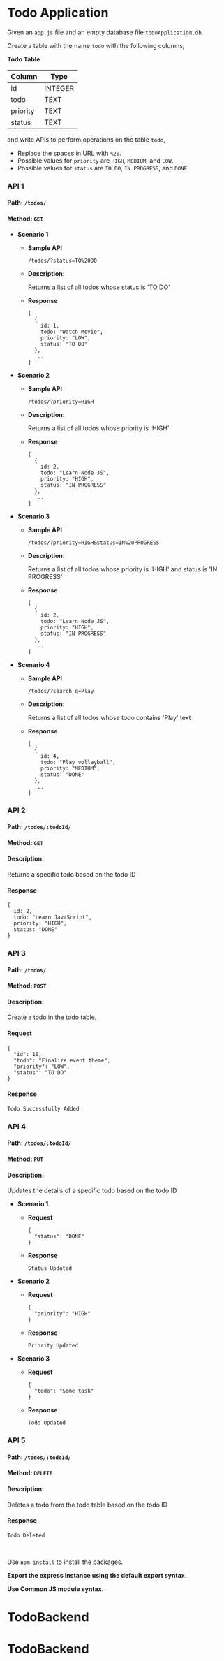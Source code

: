 # Todo Application

Given an `app.js` file and an empty database file `todoApplication.db`.

Create a table with the name `todo` with the following columns,

**Todo Table**

| Column   | Type    |
| -------- | ------- |
| id       | INTEGER |
| todo     | TEXT    |
| priority | TEXT    |
| status   | TEXT    |

and write APIs to perform operations on the table `todo`,

<MultiLineNote>
  
  - Replace the spaces in URL with `%20`.
  - Possible values for `priority` are `HIGH`, `MEDIUM`, and `LOW`.
  - Possible values for `status` are `TO DO`, `IN PROGRESS`, and `DONE`.
</MultiLineNote>

### API 1

#### Path: `/todos/`

#### Method: `GET`

- **Scenario 1**

  - **Sample API**
    ```
    /todos/?status=TO%20DO
    ```
  - **Description**:

    Returns a list of all todos whose status is 'TO DO'

  - **Response**

    ```
    [
      {
        id: 1,
        todo: "Watch Movie",
        priority: "LOW",
        status: "TO DO"
      },
      ...
    ]
    ```

- **Scenario 2**

  - **Sample API**
    ```
    /todos/?priority=HIGH
    ```
  - **Description**:

    Returns a list of all todos whose priority is 'HIGH'

  - **Response**

    ```
    [
      {
        id: 2,
        todo: "Learn Node JS",
        priority: "HIGH",
        status: "IN PROGRESS"
      },
      ...
    ]
    ```

- **Scenario 3**

  - **Sample API**
    ```
    /todos/?priority=HIGH&status=IN%20PROGRESS
    ```
  - **Description**:

    Returns a list of all todos whose priority is 'HIGH' and status is 'IN PROGRESS'

  - **Response**

    ```
    [
      {
        id: 2,
        todo: "Learn Node JS",
        priority: "HIGH",
        status: "IN PROGRESS"
      },
      ...
    ]
    ```

- **Scenario 4**

  - **Sample API**
    ```
    /todos/?search_q=Play
    ```
  - **Description**:

    Returns a list of all todos whose todo contains 'Play' text

  - **Response**

    ```
    [
      {
        id: 4,
        todo: "Play volleyball",
        priority: "MEDIUM",
        status: "DONE"
      },
      ...
    ]
    ```

### API 2

#### Path: `/todos/:todoId/`

#### Method: `GET`

#### Description:

Returns a specific todo based on the todo ID

#### Response

```
{
  id: 2,
  todo: "Learn JavaScript",
  priority: "HIGH",
  status: "DONE"
}
```

### API 3

#### Path: `/todos/`

#### Method: `POST`

#### Description:

Create a todo in the todo table,

#### Request

```
{
  "id": 10,
  "todo": "Finalize event theme",
  "priority": "LOW",
  "status": "TO DO"
}
```

#### Response

```
Todo Successfully Added
```

### API 4

#### Path: `/todos/:todoId/`

#### Method: `PUT`

#### Description:

Updates the details of a specific todo based on the todo ID

- **Scenario 1**

  - **Request**
    ```
    {
      "status": "DONE"
    }
    ```
  - **Response**

    ```
    Status Updated
    ```

- **Scenario 2**

  - **Request**
    ```
    {
      "priority": "HIGH"
    }
    ```
  - **Response**

    ```
    Priority Updated
    ```

- **Scenario 3**

  - **Request**
    ```
    {
      "todo": "Some task"
    }
    ```
  - **Response**

    ```
    Todo Updated
    ```

### API 5

#### Path: `/todos/:todoId/`

#### Method: `DELETE`

#### Description:

Deletes a todo from the todo table based on the todo ID

#### Response

```
Todo Deleted
```

<br/>

Use `npm install` to install the packages.

**Export the express instance using the default export syntax.**

**Use Common JS module syntax.**
# TodoBackend
# TodoBackend
